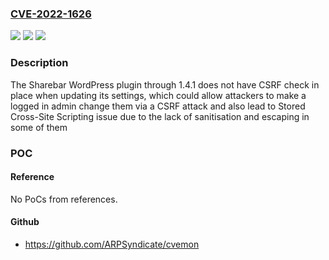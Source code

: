 ### [CVE-2022-1626](https://cve.mitre.org/cgi-bin/cvename.cgi?name=CVE-2022-1626)
![](https://img.shields.io/static/v1?label=Product&message=Sharebar&color=blue)
![](https://img.shields.io/static/v1?label=Version&message=n%2Fa&color=blue)
![](https://img.shields.io/static/v1?label=Vulnerability&message=CWE-352%20Cross-Site%20Request%20Forgery%20(CSRF)&color=brighgreen)

### Description

The Sharebar WordPress plugin through 1.4.1 does not have CSRF check in place when updating its settings, which could allow attackers to make a logged in admin change them via a CSRF attack and also lead to Stored Cross-Site Scripting issue due to the lack of sanitisation and escaping in some of them

### POC

#### Reference
No PoCs from references.

#### Github
- https://github.com/ARPSyndicate/cvemon

